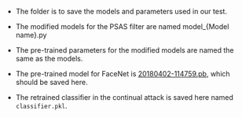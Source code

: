 - The folder is to save the models and parameters used in our test.

- The modified models for the PSAS filter are named model_{Model name}.py

- The pre-trained parameters for the modified models are named the same as the models.

- The pre-trained model for FaceNet is [20180402-114759.pb](https://drive.google.com/open?id=1EXPBSXwTaqrSC0OhUdXNmKSh9qJUQ55-), which should be saved here.

- The retrained classifier in the continual attack is saved here named `classifier.pkl`.

